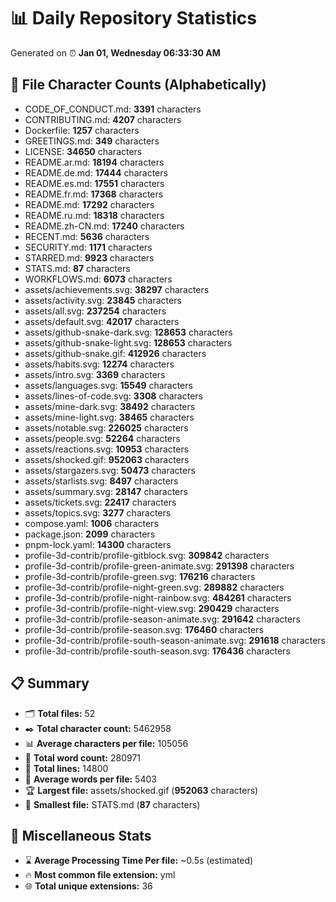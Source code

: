 # 📊 Daily Repository Statistics
Generated on ⏰ **Jan 01, Wednesday 06:33:30 AM**

## 📂 File Character Counts (Alphabetically)
- CODE_OF_CONDUCT.md: **3391** characters
- CONTRIBUTING.md: **4207** characters
- Dockerfile: **1257** characters
- GREETINGS.md: **349** characters
- LICENSE: **34650** characters
- README.ar.md: **18194** characters
- README.de.md: **17444** characters
- README.es.md: **17551** characters
- README.fr.md: **17368** characters
- README.md: **17292** characters
- README.ru.md: **18318** characters
- README.zh-CN.md: **17240** characters
- RECENT.md: **5636** characters
- SECURITY.md: **1171** characters
- STARRED.md: **9923** characters
- STATS.md: **87** characters
- WORKFLOWS.md: **6073** characters
- assets/achievements.svg: **38297** characters
- assets/activity.svg: **23845** characters
- assets/all.svg: **237254** characters
- assets/default.svg: **42017** characters
- assets/github-snake-dark.svg: **128653** characters
- assets/github-snake-light.svg: **128653** characters
- assets/github-snake.gif: **412926** characters
- assets/habits.svg: **12274** characters
- assets/intro.svg: **3369** characters
- assets/languages.svg: **15549** characters
- assets/lines-of-code.svg: **3308** characters
- assets/mine-dark.svg: **38492** characters
- assets/mine-light.svg: **38465** characters
- assets/notable.svg: **226025** characters
- assets/people.svg: **52264** characters
- assets/reactions.svg: **10953** characters
- assets/shocked.gif: **952063** characters
- assets/stargazers.svg: **50473** characters
- assets/starlists.svg: **8497** characters
- assets/summary.svg: **28147** characters
- assets/tickets.svg: **22417** characters
- assets/topics.svg: **3277** characters
- compose.yaml: **1006** characters
- package.json: **2099** characters
- pnpm-lock.yaml: **14300** characters
- profile-3d-contrib/profile-gitblock.svg: **309842** characters
- profile-3d-contrib/profile-green-animate.svg: **291398** characters
- profile-3d-contrib/profile-green.svg: **176216** characters
- profile-3d-contrib/profile-night-green.svg: **289882** characters
- profile-3d-contrib/profile-night-rainbow.svg: **484261** characters
- profile-3d-contrib/profile-night-view.svg: **290429** characters
- profile-3d-contrib/profile-season-animate.svg: **291642** characters
- profile-3d-contrib/profile-season.svg: **176460** characters
- profile-3d-contrib/profile-south-season-animate.svg: **291618** characters
- profile-3d-contrib/profile-south-season.svg: **176436** characters

## 📋 Summary
- 🗂️ **Total files:** 52
- ✒️ **Total character count:** 5462958
- 📊 **Average characters per file:** 105056
- 📝 **Total word count:** 280971
- 🧾 **Total lines:** 14800
- 📐 **Average words per file:** 5403
- 🏆 **Largest file:** assets/shocked.gif (**952063** characters)
- 🥉 **Smallest file:** STATS.md (**87** characters)

## 🌟 Miscellaneous Stats
- ⌛ **Average Processing Time Per file:** ~0.5s (estimated)
- 🔥 **Most common file extension:** yml
- 🌐 **Total unique extensions:** 36
